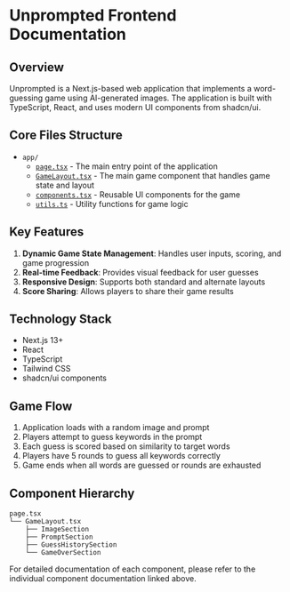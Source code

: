 # Unprompted Frontend Documentation

## Overview
Unprompted is a Next.js-based web application that implements a word-guessing game using AI-generated images. The application is built with TypeScript, React, and uses modern UI components from shadcn/ui.

## Core Files Structure
- `app/`
  - [`page.tsx`](./docs/page.md) - The main entry point of the application
  - [`GameLayout.tsx`](./docs/GameLayout.md) - The main game component that handles game state and layout
  - [`components.tsx`](./docs/components.md) - Reusable UI components for the game
  - [`utils.ts`](./docs/utils.md) - Utility functions for game logic

## Key Features
1. **Dynamic Game State Management**: Handles user inputs, scoring, and game progression
2. **Real-time Feedback**: Provides visual feedback for user guesses
3. **Responsive Design**: Supports both standard and alternate layouts
4. **Score Sharing**: Allows players to share their game results

## Technology Stack
- Next.js 13+
- React
- TypeScript
- Tailwind CSS
- shadcn/ui components

## Game Flow
1. Application loads with a random image and prompt
2. Players attempt to guess keywords in the prompt
3. Each guess is scored based on similarity to target words
4. Players have 5 rounds to guess all keywords correctly
5. Game ends when all words are guessed or rounds are exhausted

## Component Hierarchy
```
page.tsx
└── GameLayout.tsx
    ├── ImageSection
    ├── PromptSection
    ├── GuessHistorySection
    └── GameOverSection
```

For detailed documentation of each component, please refer to the individual component documentation linked above.